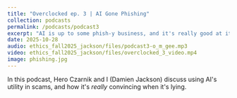 ```yaml
---
title: "Overclocked ep. 3 | AI Gone Phishing"
collection: podcasts
permalink: /podcasts/podcast3
excerpt: "AI is up to some phish-y business, and it's really good at it."
date: 2025-10-28
audio: ethics_fall2025_jackson/files/podcast3-o_m_gee.mp3 
video: ethics_fall2025_jackson/files/overclocked_3_video.mp4
image: phishing.jpg
---
```


In this podcast, Hero Czarnik and I (Damien Jackson) discuss using AI's utility in scams, and how it's *really* convincing when it's lying. 
